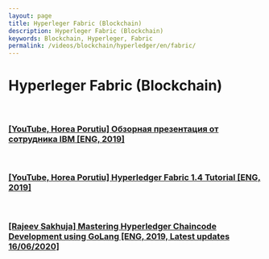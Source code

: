 ```yaml
---
layout: page
title: Hyperleger Fabric (Blockchain)
description: Hyperleger Fabric (Blockchain)
keywords: Blockchain, Hyperleger, Fabric
permalink: /videos/blockchain/hyperledger/en/fabric/
---
```


# Hyperleger Fabric (Blockchain)

<br/>

### [[YouTube, Horea Porutiu] Обзорная презентация от сотрудника IBM [ENG, 2019]](https://www.youtube.com/watch?v=7pcTE5M0fAs)

<br/>

### [[YouTube, Horea Porutiu] Hyperledger Fabric 1.4 Tutorial [ENG, 2019]](/videos/blockchain/hyperledger/en/fabric/hyperledger-fabric-1.4-tutorial/)

<br/>

### [[Rajeev Sakhuja] Mastering Hyperledger Chaincode Development using GoLang [ENG, 2019, Latest updates 16/06/2020]](/videos/blockchain/hyperledger/en/fabric/mastering-hperledger-chaincode-development-using-golang/)
